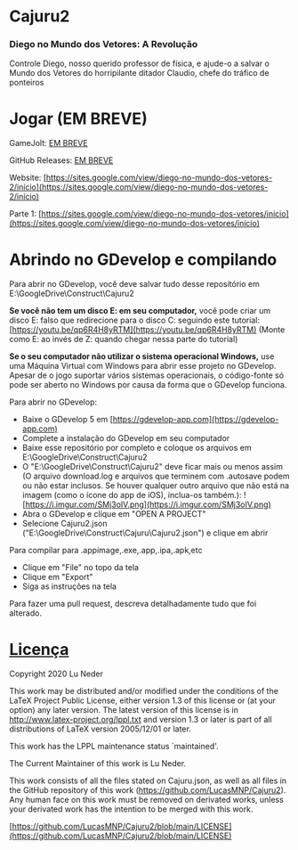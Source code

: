 # Cajuru2
### Diego no Mundo dos Vetores: A Revolução
Controle Diego, nosso querido professor de física, e ajude-o a salvar o Mundo dos Vetores do horripilante ditador Claudio, chefe do tráfico de ponteiros

# Jogar (EM BREVE)
GameJolt: [EM BREVE]()

GitHub Releases: [EM BREVE](https://github.com/LucasMNP/Cajuru2/releases)

Website: [https://sites.google.com/view/diego-no-mundo-dos-vetores-2/início](https://sites.google.com/view/diego-no-mundo-dos-vetores-2/início)

Parte 1: [https://sites.google.com/view/diego-no-mundo-dos-vetores/início](https://sites.google.com/view/diego-no-mundo-dos-vetores/início)

# Abrindo no GDevelop e compilando
Para abrir no GDevelop, você deve salvar tudo desse repositório em E:\GoogleDrive\Construct\Cajuru2

**Se você não tem um disco E: em seu computador,** você pode criar um disco E: falso que redirecione para o disco C: seguindo este tutorial: [https://youtu.be/qp6R4H8yRTM](https://youtu.be/qp6R4H8yRTM) (Monte como E: ao invés de Z: quando chegar nessa parte do tutorial)

**Se o seu computador não utilizar o sistema operacional Windows,** use uma Máquina Virtual com Windows para abrir esse projeto no GDevelop. Apesar de o jogo suportar vários sistemas operacionais, o código-fonte só pode ser aberto no Windows por causa da forma que o GDevelop funciona.

Para abrir no GDevelop:
- Baixe o GDevelop 5 em [https://gdevelop-app.com](https://gdevelop-app.com)
- Complete a instalação do GDevelop em seu computador
- Baixe esse repositório por completo e coloque os arquivos em E:\GoogleDrive\Construct\Cajuru2
- O "E:\GoogleDrive\Construct\Cajuru2" deve ficar mais ou menos assim (O arquivo download.log e arquivos que terminem com .autosave podem ou não estar inclusos. Se houver qualquer outro arquivo que não está na imagem (como o ícone do app de iOS), inclua-os também.): ![https://i.imgur.com/SMj3oIV.png](https://i.imgur.com/SMj3oIV.png)
- Abra o GDevelop e clique em "OPEN A PROJECT"
- Selecione Cajuru2.json ("E:\GoogleDrive\Construct\Cajuru\Cajuru2.json") e clique em abrir

Para compilar para .appimage,.exe,.app,.ipa,.apk,etc
- Clique em "File" no topo da tela
- Clique em "Export"
- Siga as instruções na tela

Para fazer uma pull request, descreva detalhadamente tudo que foi alterado.

# [Licença](https://github.com/LucasMNP/Cajuru2/blob/main/LICENSE)

Copyright 2020 Lu Neder

This work may be distributed and/or modified under the
conditions of the LaTeX Project Public License, either version 1.3
of this license or (at your option) any later version.
The latest version of this license is in
http://www.latex-project.org/lppl.txt
and version 1.3 or later is part of all distributions of LaTeX
version 2005/12/01 or later.

This work has the LPPL maintenance status `maintained'.

The Current Maintainer of this work is Lu Neder.

This work consists of all the files stated on Cajuru.json, as well as all files in the GitHub repository of this work (https://github.com/LucasMNP/Cajuru2). Any human face on this work must be removed on derivated works, unless your derivated work has the intention to be merged with this work.





[https://github.com/LucasMNP/Cajuru2/blob/main/LICENSE](https://github.com/LucasMNP/Cajuru2/blob/main/LICENSE)
